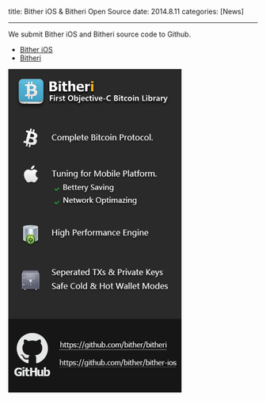 title: Bither iOS & Bitheri Open Source
date: 2014.8.11
categories: [News]

---

We submit Bither iOS and Bitheri source code to Github.

<!-- more -->

* [Bither iOS]
* [Bitheri]

![](/images/news/bither-ios-open-source.jpeg)

[Bither iOS]: https://github.com/bither/bither-ios
[Bitheri]: https://github.com/bither/bitheri